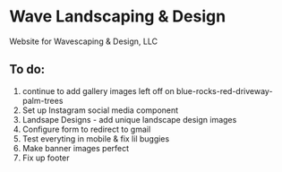 # Wave Landscaping & Design

Website for Wavescaping & Design, LLC

## To do:

1. continue to add gallery images left off on blue-rocks-red-driveway-palm-trees
2. Set up Instagram social media component
3. Landsape Designs - add unique landscape design images
4. Configure form to redirect to gmail
5. Test everyting in mobile & fix lil buggies
6. Make banner images perfect
7. Fix up footer
